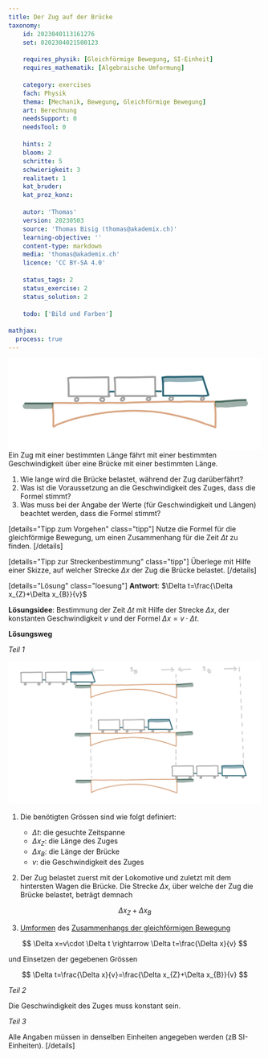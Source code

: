 ```yaml
---
title: Der Zug auf der Brücke
taxonomy:
	id: 2023040113161276
	set: 0202304021500123

	requires_physik: [Gleichförmige Bewegung, SI-Einheit]
	requires_mathematik: [Algebraische Umformung]

	category: exercises
	fach: Physik
	thema: [Mechanik, Bewegung, Gleichförmige Bewegung]
	art: Berechnung
	needsSupport: 0
	needsTool: 0

	hints: 2
	bloom: 2
	schritte: 5
	schwierigkeit: 3
	realitaet: 1
	kat_bruder:
	kat_proz_konz: 

	autor: 'Thomas'
	version: 20230503
	source: 'Thomas Bisig (thomas@akademix.ch)'
	learning-objective: ''
	content-type: markdown
	media: 'thomas@akademix.ch'
	licence: 'CC BY-SA 4.0'

	status_tags: 2
	status_exercise: 2
	status_solution: 2

	todo: ['Bild und Farben']

mathjax:
  process: true
---
```

![Ein Zug fährt über eine Brücke](exercise1-1.svg?resize=400,150&class=float-right) Ein Zug mit einer bestimmten Länge fährt mit einer bestimmten Geschwindigkeit über eine Brücke mit einer bestimmten Länge.
1. Wie lange wird die Brücke belastet, während der Zug darüberfährt?
2. Was ist die Voraussetzung an die Geschwindigkeit des Zuges, dass die Formel stimmt?
3. Was muss bei der Angabe der Werte (für Geschwindigkeit und Längen) beachtet werden, dass die Formel stimmt?

[details="Tipp zum Vorgehen" class="tipp"]
Nutze die Formel für die gleichförmige Bewegung, um einen Zusammenhang für die Zeit $\Delta t$ zu finden.
[/details]

[details="Tipp zur Streckenbestimmung" class="tipp"]
Überlege mit Hilfe einer Skizze, auf welcher Strecke $\Delta x$ der Zug die Brücke belastet.
[/details]

[details="Lösung" class="loesung"]
**Antwort**: $\Delta t=\frac{\Delta x_{Z}+\Delta x_{B}}{v}$

**Lösungsidee**: Bestimmung der Zeit $\Delta t$ mit Hilfe der Strecke $\Delta x$, der konstanten Geschwindigkeit $v$ und der Formel $\Delta x=v\cdot \Delta t$.

**Lösungsweg**

_Teil 1_

![Ein Zug fährt über eine Brücke](exercise1-2.svg?resize=500,400&class=float-right) 
1. Die benötigten Grössen sind wie folgt definiert:
	- $\Delta t$: die gesuchte Zeitspanne
	- $\Delta x_{Z}$: die Länge des Zuges
	- $\Delta x_{B}$: die Länge der Brücke
	- $v$: die Geschwindigkeit des Zuges

2. Der Zug belastet zuerst mit der Lokomotive und zuletzt mit dem hintersten Wagen die Brücke. Die Strecke $\Delta x$, über welche der Zug die Brücke belastet, beträgt demnach

$$
\Delta x_{Z}+\Delta x_{B}
$$

3. [Umformen](/konzepte/konzept-1) des [Zusammenhangs der gleichförmigen Bewegung](/konzepte/konzept-1)

$$
\Delta x=v\cdot \Delta t \rightarrow \Delta t=\frac{\Delta x}{v}
$$

und Einsetzen der gegebenen Grössen

$$
\Delta t=\frac{\Delta x}{v}=\frac{\Delta x_{Z}+\Delta x_{B}}{v}
$$


_Teil 2_

Die Geschwindigkeit des Zuges muss konstant sein.

_Teil 3_

Alle Angaben müssen in denselben Einheiten angegeben werden (zB SI-Einheiten).
[/details]